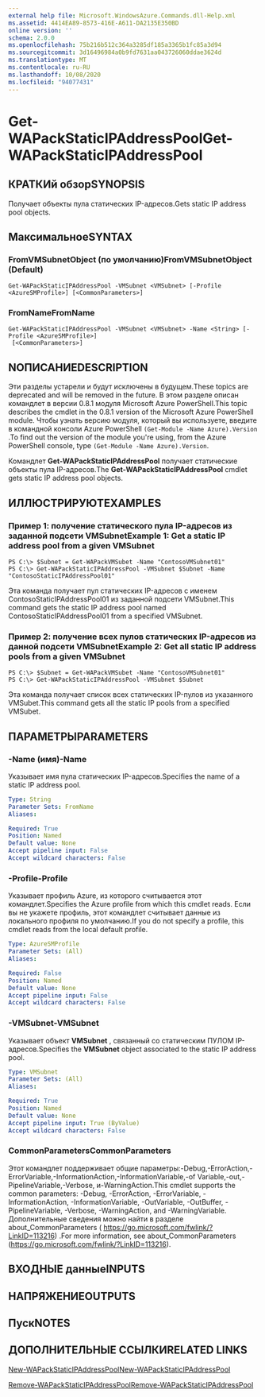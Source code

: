 ```yaml
---
external help file: Microsoft.WindowsAzure.Commands.dll-Help.xml
ms.assetid: 4414EA89-8573-416E-A611-DA2135E350BD
online version: ''
schema: 2.0.0
ms.openlocfilehash: 75b216b512c364a3285df185a3365b1fc85a3d94
ms.sourcegitcommit: 3d16496984a0b9fd7631aa043726060ddae3624d
ms.translationtype: MT
ms.contentlocale: ru-RU
ms.lasthandoff: 10/08/2020
ms.locfileid: "94077431"
---
```

# <span data-ttu-id="8f7c5-101">Get-WAPackStaticIPAddressPool</span><span class="sxs-lookup"><span data-stu-id="8f7c5-101">Get-WAPackStaticIPAddressPool</span></span>

## <span data-ttu-id="8f7c5-102">КРАТКИй обзор</span><span class="sxs-lookup"><span data-stu-id="8f7c5-102">SYNOPSIS</span></span>
<span data-ttu-id="8f7c5-103">Получает объекты пула статических IP-адресов.</span><span class="sxs-lookup"><span data-stu-id="8f7c5-103">Gets static IP address pool objects.</span></span>

## <span data-ttu-id="8f7c5-104">Максимальное</span><span class="sxs-lookup"><span data-stu-id="8f7c5-104">SYNTAX</span></span>

### <span data-ttu-id="8f7c5-105">FromVMSubnetObject (по умолчанию)</span><span class="sxs-lookup"><span data-stu-id="8f7c5-105">FromVMSubnetObject (Default)</span></span>
```
Get-WAPackStaticIPAddressPool -VMSubnet <VMSubnet> [-Profile <AzureSMProfile>] [<CommonParameters>]
```

### <span data-ttu-id="8f7c5-106">FromName</span><span class="sxs-lookup"><span data-stu-id="8f7c5-106">FromName</span></span>
```
Get-WAPackStaticIPAddressPool -VMSubnet <VMSubnet> -Name <String> [-Profile <AzureSMProfile>]
 [<CommonParameters>]
```

## <span data-ttu-id="8f7c5-107">NОПИСАНИЕ</span><span class="sxs-lookup"><span data-stu-id="8f7c5-107">DESCRIPTION</span></span>
<span data-ttu-id="8f7c5-108">Эти разделы устарели и будут исключены в будущем.</span><span class="sxs-lookup"><span data-stu-id="8f7c5-108">These topics are deprecated and will be removed in the future.</span></span>
<span data-ttu-id="8f7c5-109">В этом разделе описан командлет в версии 0.8.1 модуля Microsoft Azure PowerShell.</span><span class="sxs-lookup"><span data-stu-id="8f7c5-109">This topic describes the cmdlet in the 0.8.1 version of the Microsoft Azure PowerShell module.</span></span>
<span data-ttu-id="8f7c5-110">Чтобы узнать версию модуля, который вы используете, введите в командной консоли Azure PowerShell `(Get-Module -Name Azure).Version` .</span><span class="sxs-lookup"><span data-stu-id="8f7c5-110">To find out the version of the module you're using, from the Azure PowerShell console, type `(Get-Module -Name Azure).Version`.</span></span>

<span data-ttu-id="8f7c5-111">Командлет **Get-WAPackStaticIPAddressPool** получает статические объекты пула IP-адресов.</span><span class="sxs-lookup"><span data-stu-id="8f7c5-111">The **Get-WAPackStaticIPAddressPool** cmdlet gets static IP address pool objects.</span></span>

## <span data-ttu-id="8f7c5-112">ИЛЛЮСТРИРУЮТ</span><span class="sxs-lookup"><span data-stu-id="8f7c5-112">EXAMPLES</span></span>

### <span data-ttu-id="8f7c5-113">Пример 1: получение статического пула IP-адресов из заданной подсети VMSubnet</span><span class="sxs-lookup"><span data-stu-id="8f7c5-113">Example 1: Get a static IP address pool from a given VMSubnet</span></span>
```
PS C:\> $Subnet = Get-WAPackVMSubet -Name "ContosoVMSubnet01"
PS C:\> Get-WAPackStaticIPAddressPool -VMSubnet $Subnet -Name "ContosoStaticIPAddressPool01"
```

<span data-ttu-id="8f7c5-114">Эта команда получает пул статических IP-адресов с именем ContosoStaticIPAddressPool01 из заданной подсети VMSubnet.</span><span class="sxs-lookup"><span data-stu-id="8f7c5-114">This command gets the static IP address pool named ContosoStaticIPAddressPool01 from a specified VMSubnet.</span></span>

### <span data-ttu-id="8f7c5-115">Пример 2: получение всех пулов статических IP-адресов из данной подсети VMSubnet</span><span class="sxs-lookup"><span data-stu-id="8f7c5-115">Example 2: Get all static IP address pools from a given VMSubnet</span></span>
```
PS C:\> $Subnet = Get-WAPackVMSubet -Name "ContosoVMSubnet01"
PS C:\> Get-WAPackStaticIPAddressPool -VMSubnet $Subnet
```

<span data-ttu-id="8f7c5-116">Эта команда получает список всех статических IP-пулов из указанного VMSubet.</span><span class="sxs-lookup"><span data-stu-id="8f7c5-116">This command gets all the static IP pools from a specified VMSubet.</span></span>

## <span data-ttu-id="8f7c5-117">ПАРАМЕТРЫ</span><span class="sxs-lookup"><span data-stu-id="8f7c5-117">PARAMETERS</span></span>

### <span data-ttu-id="8f7c5-118">-Name (имя)</span><span class="sxs-lookup"><span data-stu-id="8f7c5-118">-Name</span></span>
<span data-ttu-id="8f7c5-119">Указывает имя пула статических IP-адресов.</span><span class="sxs-lookup"><span data-stu-id="8f7c5-119">Specifies the name of a static IP address pool.</span></span>

```yaml
Type: String
Parameter Sets: FromName
Aliases:

Required: True
Position: Named
Default value: None
Accept pipeline input: False
Accept wildcard characters: False
```

### <span data-ttu-id="8f7c5-120">-Profile</span><span class="sxs-lookup"><span data-stu-id="8f7c5-120">-Profile</span></span>
<span data-ttu-id="8f7c5-121">Указывает профиль Azure, из которого считывается этот командлет.</span><span class="sxs-lookup"><span data-stu-id="8f7c5-121">Specifies the Azure profile from which this cmdlet reads.</span></span>
<span data-ttu-id="8f7c5-122">Если вы не укажете профиль, этот командлет считывает данные из локального профиля по умолчанию.</span><span class="sxs-lookup"><span data-stu-id="8f7c5-122">If you do not specify a profile, this cmdlet reads from the local default profile.</span></span>

```yaml
Type: AzureSMProfile
Parameter Sets: (All)
Aliases:

Required: False
Position: Named
Default value: None
Accept pipeline input: False
Accept wildcard characters: False
```

### <span data-ttu-id="8f7c5-123">-VMSubnet</span><span class="sxs-lookup"><span data-stu-id="8f7c5-123">-VMSubnet</span></span>
<span data-ttu-id="8f7c5-124">Указывает объект **VMSubnet** , связанный со статическим ПУЛОМ IP-адресов.</span><span class="sxs-lookup"><span data-stu-id="8f7c5-124">Specifies the **VMSubnet** object associated to the static IP address pool.</span></span>

```yaml
Type: VMSubnet
Parameter Sets: (All)
Aliases:

Required: True
Position: Named
Default value: None
Accept pipeline input: True (ByValue)
Accept wildcard characters: False
```

### <span data-ttu-id="8f7c5-125">CommonParameters</span><span class="sxs-lookup"><span data-stu-id="8f7c5-125">CommonParameters</span></span>
<span data-ttu-id="8f7c5-126">Этот командлет поддерживает общие параметры:-Debug,-ErrorAction,-ErrorVariable,-InformationAction,-InformationVariable,-of Variable,-out,-PipelineVariable,-Verbose, и-WarningAction.</span><span class="sxs-lookup"><span data-stu-id="8f7c5-126">This cmdlet supports the common parameters: -Debug, -ErrorAction, -ErrorVariable, -InformationAction, -InformationVariable, -OutVariable, -OutBuffer, -PipelineVariable, -Verbose, -WarningAction, and -WarningVariable.</span></span> <span data-ttu-id="8f7c5-127">Дополнительные сведения можно найти в разделе about_CommonParameters ( https://go.microsoft.com/fwlink/?LinkID=113216) .</span><span class="sxs-lookup"><span data-stu-id="8f7c5-127">For more information, see about_CommonParameters (https://go.microsoft.com/fwlink/?LinkID=113216).</span></span>

## <span data-ttu-id="8f7c5-128">ВХОДНЫЕ данные</span><span class="sxs-lookup"><span data-stu-id="8f7c5-128">INPUTS</span></span>

## <span data-ttu-id="8f7c5-129">НАПРЯЖЕНИЕ</span><span class="sxs-lookup"><span data-stu-id="8f7c5-129">OUTPUTS</span></span>

## <span data-ttu-id="8f7c5-130">Пуск</span><span class="sxs-lookup"><span data-stu-id="8f7c5-130">NOTES</span></span>

## <span data-ttu-id="8f7c5-131">ДОПОЛНИТЕЛЬНЫЕ ССЫЛКИ</span><span class="sxs-lookup"><span data-stu-id="8f7c5-131">RELATED LINKS</span></span>

[<span data-ttu-id="8f7c5-132">New-WAPackStaticIPAddressPool</span><span class="sxs-lookup"><span data-stu-id="8f7c5-132">New-WAPackStaticIPAddressPool</span></span>](./New-WAPackStaticIPAddressPool.md)

[<span data-ttu-id="8f7c5-133">Remove-WAPackStaticIPAddressPool</span><span class="sxs-lookup"><span data-stu-id="8f7c5-133">Remove-WAPackStaticIPAddressPool</span></span>](./Remove-WAPackStaticIPAddressPool.md)


